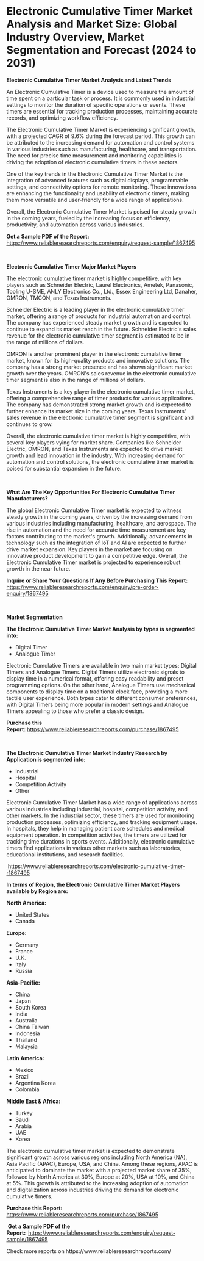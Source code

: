 <p><h1>Electronic Cumulative Timer Market Analysis and Market Size: Global Industry Overview, Market Segmentation and Forecast (2024 to 2031)</h1></p><p><strong>Electronic Cumulative Timer Market Analysis and Latest Trends</strong></p>
<p><p>An Electronic Cumulative Timer is a device used to measure the amount of time spent on a particular task or process. It is commonly used in industrial settings to monitor the duration of specific operations or events. These timers are essential for tracking production processes, maintaining accurate records, and optimizing workflow efficiency.</p><p>The Electronic Cumulative Timer Market is experiencing significant growth, with a projected CAGR of 9.6% during the forecast period. This growth can be attributed to the increasing demand for automation and control systems in various industries such as manufacturing, healthcare, and transportation. The need for precise time measurement and monitoring capabilities is driving the adoption of electronic cumulative timers in these sectors.</p><p>One of the key trends in the Electronic Cumulative Timer Market is the integration of advanced features such as digital displays, programmable settings, and connectivity options for remote monitoring. These innovations are enhancing the functionality and usability of electronic timers, making them more versatile and user-friendly for a wide range of applications.</p><p>Overall, the Electronic Cumulative Timer Market is poised for steady growth in the coming years, fueled by the increasing focus on efficiency, productivity, and automation across various industries.</p></p>
<p><strong>Get a Sample PDF of the Report:&nbsp;</strong> <a href="https://www.reliableresearchreports.com/enquiry/request-sample/1867495">https://www.reliableresearchreports.com/enquiry/request-sample/1867495</a></p>
<p>&nbsp;</p>
<p><strong>Electronic Cumulative Timer Major Market Players</strong></p>
<p><p>The electronic cumulative timer market is highly competitive, with key players such as Schneider Electric, Laurel Electronics, Ametek, Panasonic, Tooling U-SME, ANLY Electronics Co., Ltd., Essex Engineering Ltd, Danaher, OMRON, TMCON, and Texas Instruments. </p><p>Schneider Electric is a leading player in the electronic cumulative timer market, offering a range of products for industrial automation and control. The company has experienced steady market growth and is expected to continue to expand its market reach in the future. Schneider Electric's sales revenue for the electronic cumulative timer segment is estimated to be in the range of millions of dollars.</p><p>OMRON is another prominent player in the electronic cumulative timer market, known for its high-quality products and innovative solutions. The company has a strong market presence and has shown significant market growth over the years. OMRON's sales revenue in the electronic cumulative timer segment is also in the range of millions of dollars.</p><p>Texas Instruments is a key player in the electronic cumulative timer market, offering a comprehensive range of timer products for various applications. The company has demonstrated strong market growth and is expected to further enhance its market size in the coming years. Texas Instruments' sales revenue in the electronic cumulative timer segment is significant and continues to grow.</p><p>Overall, the electronic cumulative timer market is highly competitive, with several key players vying for market share. Companies like Schneider Electric, OMRON, and Texas Instruments are expected to drive market growth and lead innovation in the industry. With increasing demand for automation and control solutions, the electronic cumulative timer market is poised for substantial expansion in the future.</p></p>
<p>&nbsp;</p>
<p><strong>What Are The Key Opportunities For Electronic Cumulative Timer Manufacturers?</strong></p>
<p><p>The global Electronic Cumulative Timer market is expected to witness steady growth in the coming years, driven by the increasing demand from various industries including manufacturing, healthcare, and aerospace. The rise in automation and the need for accurate time measurement are key factors contributing to the market's growth. Additionally, advancements in technology such as the integration of IoT and AI are expected to further drive market expansion. Key players in the market are focusing on innovative product development to gain a competitive edge. Overall, the Electronic Cumulative Timer market is projected to experience robust growth in the near future.</p></p>
<p><strong>Inquire or Share Your Questions If Any Before Purchasing This Report:</strong> <a href="https://www.reliableresearchreports.com/enquiry/pre-order-enquiry/1867495">https://www.reliableresearchreports.com/enquiry/pre-order-enquiry/1867495</a></p>
<p>&nbsp;</p>
<p><strong>Market Segmentation</strong></p>
<p><strong>The Electronic Cumulative Timer Market Analysis by types is segmented into:</strong></p>
<p><ul><li>Digital Timer</li><li>Analogue Timer</li></ul></p>
<p><p>Electronic Cumulative Timers are available in two main market types: Digital Timers and Analogue Timers. Digital Timers utilize electronic signals to display time in a numerical format, offering easy readability and preset programming options. On the other hand, Analogue Timers use mechanical components to display time on a traditional clock face, providing a more tactile user experience. Both types cater to different consumer preferences, with Digital Timers being more popular in modern settings and Analogue Timers appealing to those who prefer a classic design.</p></p>
<p><strong>Purchase this Report:&nbsp;</strong><a href="https://www.reliableresearchreports.com/purchase/1867495">https://www.reliableresearchreports.com/purchase/1867495</a></p>
<p>&nbsp;</p>
<p><strong>The Electronic Cumulative Timer Market Industry Research by Application is segmented into:</strong></p>
<p><ul><li>Industrial</li><li>Hospital</li><li>Competition Activity</li><li>Other</li></ul></p>
<p><p>Electronic Cumulative Timer Market has a wide range of applications across various industries including industrial, hospital, competition activity, and other markets. In the industrial sector, these timers are used for monitoring production processes, optimizing efficiency, and tracking equipment usage. In hospitals, they help in managing patient care schedules and medical equipment operation. In competition activities, the timers are utilized for tracking time durations in sports events. Additionally, electronic cumulative timers find applications in various other markets such as laboratories, educational institutions, and research facilities.</p></p>
<p><a href="https://www.reliableresearchreports.com/electronic-cumulative-timer-r1867495">&nbsp;https://www.reliableresearchreports.com/electronic-cumulative-timer-r1867495</a></p>
<p><strong>In terms of Region, the Electronic Cumulative Timer Market Players available by Region are:</strong></p>
<p>
    <p> <strong> North America: </strong>
        <ul>
            <li>United States</li>
            <li>Canada</li>
        </ul>
        </p> 
    <p> <strong> Europe: </strong>
        <ul>
            <li>Germany</li>
            <li>France</li>
            <li>U.K.</li>
            <li>Italy</li>
            <li>Russia</li>
        </ul>
        </p> 
    <p> <strong> Asia-Pacific: </strong>
        <ul>
            <li>China</li>
            <li>Japan</li>
            <li>South Korea</li>
            <li>India</li>
            <li>Australia</li>
            <li>China Taiwan</li>
            <li>Indonesia</li>
            <li>Thailand</li>
            <li>Malaysia</li>
        </ul>
        </p> 
    <p> <strong> Latin America: </strong>
        <ul>
            <li>Mexico</li>
            <li>Brazil</li>
            <li>Argentina Korea</li>
            <li>Colombia</li>
        </ul>
        </p> 
    <p> <strong> Middle East & Africa: </strong>
        <ul>
            <li>Turkey</li>
            <li>Saudi</li>
            <li>Arabia</li>
            <li>UAE</li>
            <li>Korea</li>
        </ul>
    </p>
    </p>
<p><p>The electronic cumulative timer market is expected to demonstrate significant growth across various regions including North America (NA), Asia Pacific (APAC), Europe, USA, and China. Among these regions, APAC is anticipated to dominate the market with a projected market share of 35%, followed by North America at 30%, Europe at 20%, USA at 10%, and China at 5%. This growth is attributed to the increasing adoption of automation and digitalization across industries driving the demand for electronic cumulative timers.</p></p>
<p><strong>Purchase this Report: </strong><a href="https://www.reliableresearchreports.com/purchase/1867495">https://www.reliableresearchreports.com/purchase/1867495</a></p>
<p>&nbsp;<strong>Get a Sample PDF of the Report:&nbsp;&nbsp;</strong><a href="https://www.reliableresearchreports.com/enquiry/request-sample/1867495">https://www.reliableresearchreports.com/enquiry/request-sample/1867495</a></p>
<p><strong></strong></p>
<p>Check more reports on https://www.reliableresearchreports.com/</p>